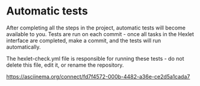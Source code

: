 # Automatic tests

After completing all the steps in the project, automatic tests will become available to you. Tests are run on each commit - once all tasks in the Hexlet interface are completed, make a commit, and the tests will run automatically.

The hexlet-check.yml file is responsible for running these tests - do not delete this file, edit it, or rename the repository.

https://asciinema.org/connect/fd7f4572-000b-4482-a36e-ce2d5a1cada7
